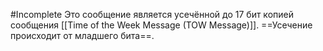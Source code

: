 #Incomplete 
Это сообщение является усечённой до $17$ бит копией сообщения [[Time of the Week Message (TOW Message)]]. ==Усечение происходит от младшего бита==.